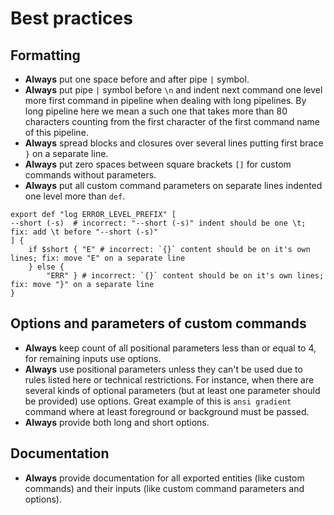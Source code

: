 # Best practices

## Formatting

- **Always** put one space before and after pipe `|` symbol.
- **Always** put pipe `|` symbol before `\n` and indent next command one level more first command in pipeline
  when dealing with long pipelines. By long pipeline here we mean a such one that takes more than 80 characters counting
  from the first character of the first command name of this pipeline.
- **Always** spread blocks and closures over several lines putting first brace `}` on a separate line.
- **Always** put zero spaces between square brackets `[]` for custom commands without parameters.
- **Always** put all custom command parameters on separate lines indented one level more than `def`.

```nushell
export def "log ERROR_LEVEL_PREFIX" [
--short (-s)  # incorrect: "--short (-s)" indent should be one \t; fix: add \t before "--short (-s)"
] {
    if $short { "E" # incorrect: `{}` content should be on it's own lines; fix: move "E" on a separate line
    } else {
        "ERR" } # incorrect: `{}` content should be on it's own lines; fix: move "}" on a separate line
}
```

## Options and parameters of custom commands

- **Always** keep count of all positional parameters less than or equal to 4, for remaining inputs use options.
- **Always** use positional parameters unless they can't be used due to rules listed here or technical restrictions.
  For instance, when there are several kinds of optional parameters (but at least one parameter should be provided)
  use options. Great example of this is `ansi gradient` command where at least foreground or background must be passed.
- **Always** provide both long and short options.

## Documentation

- **Always** provide documentation for all exported entities (like custom commands) and their
  inputs (like custom command parameters and options).
